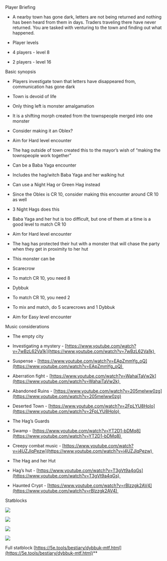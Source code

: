 Player Briefing

- A nearby town has gone dark, letters are not being returned and nothing has been heard from them in days. Traders traveling there have never returned. You are tasked with venturing to the town and finding out what happened.
    
- Player levels
    

- 4 players - level 8
    
- 2 players - level 16
    

  

Basic synopsis

- Players investigate town that letters have disappeared from, communication has gone dark
    
- Town is devoid of life
    

- Only thing left is monster amalgamation
    
- It is a shifting morph created from the townspeople merged into one monster
    
- Consider making it an Oblex?
    
- Aim for Hard level encounter
    

- The hag outside of town created this to the mayor’s wish of “making the townspeople work together”
    

- Can be a Baba Yaga encounter
    

- Includes the hag/witch Baba Yaga and her walking hut
    

- Can use a Night Hag or Green Hag instead
    
- Since the Oblex is CR 10, consider making this encounter around CR 10 as well
    

- 3 Night Hags does this
    
- Baba Yaga and her hut is too difficult, but one of them at a time is a good level to match CR 10
    

- Aim for Hard level encounter
    

- The hag has protected their hut with a monster that will chase the party when they get in proximity to her hut
    

- This monster can be
    

- Scarecrow
    

- To match CR 10, you need 8
    

- Dybbuk 
    

- To match CR 10, you need 2
    

- To mix and match, do 5 scarecrows and 1 Dybbuk
    

- Aim for Easy level encounter
    

  

Music considerations

- The empty city
    

- Investigating a mystery - [https://www.youtube.com/watch?v=7wBzL62Va1k](https://www.youtube.com/watch?v=7wBzL62Va1k) 
    
- Suspense - [https://www.youtube.com/watch?v=EApZmmYg_oQ](https://www.youtube.com/watch?v=EApZmmYg_oQ) 
    
- Aberration fight - [https://www.youtube.com/watch?v=WahaiTaVw2k](https://www.youtube.com/watch?v=WahaiTaVw2k) 
    
- Abandoned Ruins - [https://www.youtube.com/watch?v=205meIww0zg](https://www.youtube.com/watch?v=205meIww0zg)
    
- Deserted Town - [https://www.youtube.com/watch?v=2FpLYU8HoIo](https://www.youtube.com/watch?v=2FpLYU8HoIo) 
    

- The Hag’s Guards
    

- Swamp - [https://www.youtube.com/watch?v=YT2D1-bDMq8](https://www.youtube.com/watch?v=YT2D1-bDMq8) 
    
- Creepy combat music - [https://www.youtube.com/watch?v=i4UZJlqPezw](https://www.youtube.com/watch?v=i4UZJlqPezw) 
    

- The Hag and her Hut
    

- Hag’s hut - [https://www.youtube.com/watch?v=T3gVt9a4qGs](https://www.youtube.com/watch?v=T3gVt9a4qGs) 
    
- Haunted Crypt - [https://www.youtube.com/watch?v=rBlzzgk2AV4](https://www.youtube.com/watch?v=rBlzzgk2AV4) 
    

  

Statblocks

![](https://lh7-rt.googleusercontent.com/docsz/AD_4nXdyAuWa0HPjNu64SbX6nCvwO4aSnVYs3EP6JVj6nuTh0Z2Km4SyhP0hZOXzrKHT1A47lCA14MmrPw-_2WZA8EDkejr1vWdg0_tzBVo1zJHCKJNHc8AdQr_yF3qgAl1aYYnigsWZWzka0UhypOyRjGRlw3wQ?key=UJdrPP5GkzdYfXcdk39mWQ)

![](https://lh7-rt.googleusercontent.com/docsz/AD_4nXea373eY8yB6zPQqMYSXyrcyzJSRzra9V_ckpwhtXF5lKJ6oSjI0S-CANfx3LdLjHxIey4nqthyCwPiCaLp2dMcK4k8yhZ-8SMah_taTGoKFY9EGXeOPtLO0YSGFQx8tKCsd6868kHKLEFtb3CM7p_HBkWj?key=UJdrPP5GkzdYfXcdk39mWQ)

![](https://lh7-rt.googleusercontent.com/docsz/AD_4nXfEJ9BVmOnKrsSrHHjKZLRFrbMGoZ_8efVMlcDnNfDdZq3bxGHdYxHExkS6x8kkZ14RHUOy-SuxL2VQFqTJLAJFs_97nI2nxxHEoPjgtZtc0cmCJhxD9oh4U64Yicmu9YaZ6o_66XkzLpaieZKoVvo4ScrA?key=UJdrPP5GkzdYfXcdk39mWQ)

![](https://lh7-rt.googleusercontent.com/docsz/AD_4nXe9JdcxbwodWRyNjVXsBlGuw4MGVDxyf3LR4WTgvYOwobyl_8Ce4dzpiS8FZN0-oGuo1P8-3p3dIutXdT6jRDJhm7NvC67dHKbvzSecAK_BLyVIWYYfwFYCC7B8Buq-csxQ5wlK04GRjinNUYynKvTuVM1i?key=UJdrPP5GkzdYfXcdk39mWQ)

Full statblock [https://5e.tools/bestiary/dybbuk-mtf.html](https://5e.tools/bestiary/dybbuk-mtf.html)**